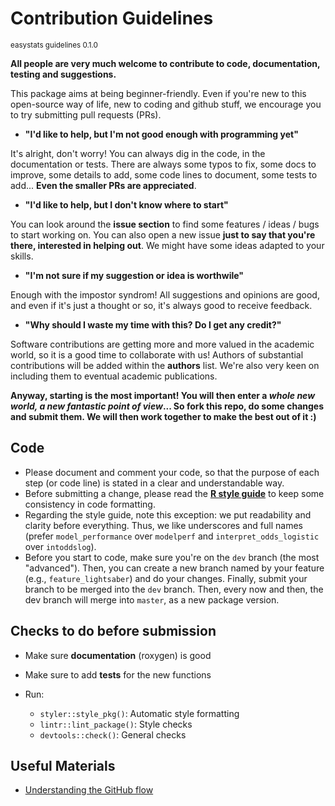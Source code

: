 # Contribution Guidelines 

<sup>easystats guidelines 0.1.0</sup>

**All people are very much welcome to contribute to code, documentation, testing and suggestions.**

This package aims at being beginner-friendly. Even if you're new to this open-source way of life, new to coding and github stuff, we encourage you to try submitting pull requests (PRs). 

- **"I'd like to help, but I'm not good enough with programming yet"**

It's alright, don't worry! You can always dig in the code, in the documentation or tests. There are always some typos to fix, some docs to improve, some details to add, some code lines to document, some tests to add... **Even the smaller PRs are appreciated**.

- **"I'd like to help, but I don't know where to start"**

You can look around the **issue section** to find some features / ideas / bugs to start working on. You can also open a new issue **just to say that you're there, interested in helping out**. We might have some ideas adapted to your skills.

- **"I'm not sure if my suggestion or idea is worthwile"**

Enough with the impostor syndrom! All suggestions and opinions are good, and even if it's just a thought or so, it's always good to receive feedback.

- **"Why should I waste my time with this? Do I get any credit?"**

Software contributions are getting more and more valued in the academic world, so it is a good time to collaborate with us! Authors of substantial contributions will be added within the **authors** list. We're also very keen on including them to eventual academic publications.


**Anyway, starting is the most important! You will then enter a *whole new world, a new fantastic point of view*... So fork this repo, do some changes and submit them. We will then work together to make the best out of it :)**


## Code

- Please document and comment your code, so that the purpose of each step (or code line) is stated in a clear and understandable way.
- Before submitting a change, please read the [**R style guide**](https://style.tidyverse.org/) to keep some consistency in code formatting.
- Regarding the style guide, note this exception: we put readability and clarity before everything. Thus, we like underscores and full names (prefer `model_performance` over `modelperf` and `interpret_odds_logistic` over `intoddslog`).
- Before you start to code, make sure you're on the `dev` branch (the most "advanced"). Then, you can create a new branch named by your feature (e.g., `feature_lightsaber`) and do your changes. Finally, submit your branch to be merged into the `dev` branch. Then, every now and then, the dev branch will merge into `master`, as a new package version.

## Checks to do before submission

- Make sure **documentation** (roxygen) is good
- Make sure to add **tests** for the new functions
- Run:

  - `styler::style_pkg()`: Automatic style formatting
  - `lintr::lint_package()`: Style checks
  - `devtools::check()`: General checks



## Useful Materials

- [Understanding the GitHub flow](https://guides.github.com/introduction/flow/)


